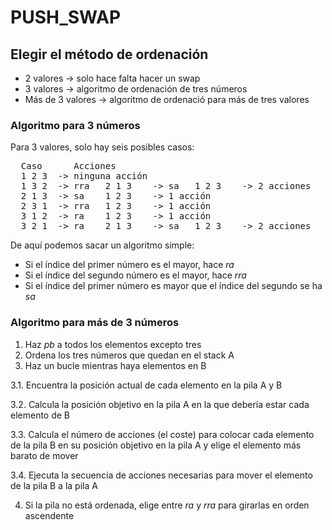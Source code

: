 # PUSH_SWAP

## Elegir el método de ordenación

* 2 valores -> solo hace falta hacer un swap
* 3 valores -> algoritmo de ordenación de tres números
* Más de 3 valores -> algoritmo de ordenació para más de tres valores

### Algoritmo para 3 números
Para 3 valores, solo hay seis posibles casos:
<pre>
  Caso      Acciones
  1 2 3  -> ninguna acción
  1 3 2  -> rra   2 1 3    -> sa   1 2 3    -> 2 acciones
  2 1 3  -> sa    1 2 3    -> 1 acción
  2 3 1  -> rra   1 2 3    -> 1 acción
  3 1 2  -> ra    1 2 3    -> 1 acción
  3 2 1  -> ra    2 1 3    -> sa   1 2 3    -> 2 acciones
</pre>

De aquí podemos sacar un algoritmo simple:
* Si el índice del primer número es el mayor, hace *ra*
* Si el índice del segundo número es el mayor, hace *rra*
* Si el índice del primer número es mayor que el índice del segundo se ha *sa*

### Algoritmo para más de 3 números
1. Haz *pb* a todos los elementos excepto tres
2. Ordena los tres números que quedan en el stack A
3. Haz un bucle mientras haya elementos en B
   
  3.1. Encuentra la posición actual de cada elemento en la pila A y B
  
  3.2. Calcula la posición objetivo en la pila A en la que debería estar cada elemento de B
  
  3.3. Calcula el número de acciones (el coste) para colocar cada elemento de la pila B en su posición objetivo en
       la pila A y elige el elemento más barato de mover
       
  3.4. Ejecuta la secuencia de acciones necesarias para mover el elemento de la pila B a la pila A
  
4. Si la pila no está ordenada, elige entre *ra* y *rra* para girarlas en orden ascendente
